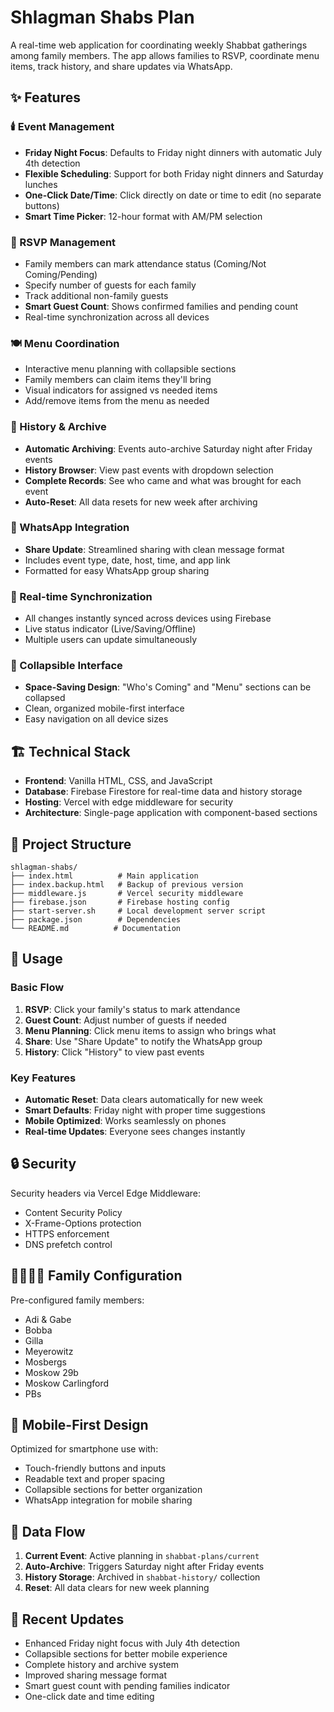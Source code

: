# Shlagman Shabs Plan

A real-time web application for coordinating weekly Shabbat gatherings among family members. The app allows families to RSVP, coordinate menu items, track history, and share updates via WhatsApp.

## ✨ Features

### 🕯️ Event Management
- **Friday Night Focus**: Defaults to Friday night dinners with automatic July 4th detection
- **Flexible Scheduling**: Support for both Friday night dinners and Saturday lunches
- **One-Click Date/Time**: Click directly on date or time to edit (no separate buttons)
- **Smart Time Picker**: 12-hour format with AM/PM selection

### 👥 RSVP Management
- Family members can mark attendance status (Coming/Not Coming/Pending)
- Specify number of guests for each family
- Track additional non-family guests
- **Smart Guest Count**: Shows confirmed families and pending count
- Real-time synchronization across all devices

### 🍽️ Menu Coordination
- Interactive menu planning with collapsible sections
- Family members can claim items they'll bring
- Visual indicators for assigned vs needed items
- Add/remove items from the menu as needed

### 📅 History & Archive
- **Automatic Archiving**: Events auto-archive Saturday night after Friday events
- **History Browser**: View past events with dropdown selection
- **Complete Records**: See who came and what was brought for each event
- **Auto-Reset**: All data resets for new week after archiving

### 📱 WhatsApp Integration
- **Share Update**: Streamlined sharing with clean message format
- Includes event type, date, host, time, and app link
- Formatted for easy WhatsApp group sharing

### 🔄 Real-time Synchronization
- All changes instantly synced across devices using Firebase
- Live status indicator (Live/Saving/Offline)
- Multiple users can update simultaneously

### 📱 Collapsible Interface
- **Space-Saving Design**: "Who's Coming" and "Menu" sections can be collapsed
- Clean, organized mobile-first interface
- Easy navigation on all device sizes

## 🏗️ Technical Stack

- **Frontend**: Vanilla HTML, CSS, and JavaScript
- **Database**: Firebase Firestore for real-time data and history storage
- **Hosting**: Vercel with edge middleware for security
- **Architecture**: Single-page application with component-based sections

## 📁 Project Structure

```
shlagman-shabs/
├── index.html          # Main application
├── index.backup.html   # Backup of previous version
├── middleware.js       # Vercel security middleware
├── firebase.json       # Firebase hosting config
├── start-server.sh     # Local development server script
├── package.json        # Dependencies
└── README.md          # Documentation
```

## 🚀 Usage

### Basic Flow
1. **RSVP**: Click your family's status to mark attendance
2. **Guest Count**: Adjust number of guests if needed
3. **Menu Planning**: Click menu items to assign who brings what
4. **Share**: Use "Share Update" to notify the WhatsApp group
5. **History**: Click "History" to view past events

### Key Features
- **Automatic Reset**: Data clears automatically for new week
- **Smart Defaults**: Friday night with proper time suggestions
- **Mobile Optimized**: Works seamlessly on phones
- **Real-time Updates**: Everyone sees changes instantly

## 🔒 Security

Security headers via Vercel Edge Middleware:
- Content Security Policy
- X-Frame-Options protection
- HTTPS enforcement
- DNS prefetch control

## 👨‍👩‍👧‍👦 Family Configuration

Pre-configured family members:
- Adi & Gabe
- Bobba
- Gilla
- Meyerowitz
- Mosbergs
- Moskow 29b
- Moskow Carlingford
- PBs

## 📱 Mobile-First Design

Optimized for smartphone use with:
- Touch-friendly buttons and inputs
- Readable text and proper spacing
- Collapsible sections for better organization
- WhatsApp integration for mobile sharing

## 🔄 Data Flow

1. **Current Event**: Active planning in `shabbat-plans/current`
2. **Auto-Archive**: Triggers Saturday night after Friday events
3. **History Storage**: Archived in `shabbat-history/` collection
4. **Reset**: All data clears for new week planning

## 🌟 Recent Updates

- Enhanced Friday night focus with July 4th detection
- Collapsible sections for better mobile experience
- Complete history and archive system
- Improved sharing message format
- Smart guest count with pending families indicator
- One-click date and time editing